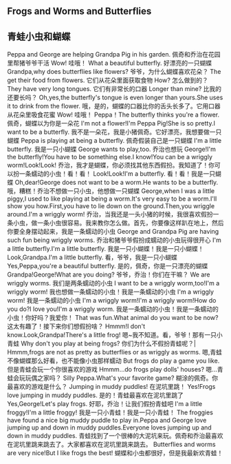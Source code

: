 ## Frogs and Worms and Butterflies
## 青蛙小虫和蝴蝶

Peppa and George are helping Grandpa Pig in his garden.
佩奇和乔治在花园里帮猪爷爷干活
Wow!
哇哦！
What a beautiful butterfly.
好漂亮的一只蝴蝶
Grandpa,why does butterflies like flowers?
爷爷，为什么蝴蝶喜欢花朵？
The get their food from flowers.
它们从花朵里面获取食物
How?
怎么做到的？
They have very long tongues.
它们有非常长的口器
Longer than mine?
比我的还要长吗？
Oh,yes,the butterfly's tongue is even longer than yours.She uses it to drink from the flower.
哦，是的，蝴蝶的口器比你的舌头长多了。它用口器从花朵里吸食花蜜
Wow!
哇哦！
Peppa！The butterfly thinks you're a flower.
佩奇，蝴蝶以为你是一朵花
I'm not a flower!I'm Peppa Pig!She is so pretty.I want to be a butterfly.
我不是一朵花，我是小猪佩奇。它好漂亮，我想要做一只蝴蝶
Peppa is playing at being a butterfly.
佩奇假装自己是一只蝴蝶
I'm a little butterfly.
我是一只小蝴蝶
George wants to play,too.
乔治也想玩
George!I'm the butterfly!You have to be something else.I know!You can be a wriggly worm!Look!Look!
乔治，我才是蝴蝶，你必须找其他东西假扮。我知道了！你可以扮一条蠕动的小虫！看！看！
Look!Look!I'm a butterfly.
看！看！我是一只蝴蝶
Oh,dear!George does not want to be a worm.He wants to be a butterfly.
哦，糟糕！乔治不想做一只小虫，他想做一只蝴蝶
George,when I was a little piggy,I used to like playing at being a worm.It's very easy to be a worm.I'll show you how.First,you have to lie down on the ground.Then,you wriggle around.I'm a wriggly worm!
乔治，当我还是一头小猪的时候，我很喜欢假扮一条小虫，做一条小虫很容易。我来教你怎么做。首先，你要像这样趴在地上，然后你要全身摆动起来，我是一条蠕动的小虫
George and Grandpa Pig are having such fun being wriggly worms.
乔治和猪爷爷假扮成蠕动的小虫玩得很开心
I'm a little butterfly.I'm a little butterfly.
我是一只小蝴蝶！我是一只小蝴蝶！
Look,Grandpa.I'm a little butterfly.
看，爷爷，我是一只小蝴蝶
Yes,Peppa,you're a beautiful butterfly.
是的，佩奇，你是一只漂亮的蝴蝶
Grandpa!George!What are you doing?
爷爷，乔治！你们在干嘛？
We are wriggly worms.
我们是两条蠕动的小虫
I want to be a wriggly worm,too!I'm a wriggly worm!
我也想做一条蠕动的小虫！我是一条蠕动的小虫
I'm a wriggly worm!
我是一条蠕动的小虫
I'm a wriggly worm!I'm a wriggly worm!How do you do?I love you!I'm a wriggly worm.
我是一条蠕动的小虫！我是一条蠕动的小虫！你好吗？我爱你！
That was fun.What animal do you want to be now?
这太有趣了！接下来你们想假扮啥？
Hmmm!I don't know.Look,Grandpa!There's a little frog!
嗯~我不知道。看，爷爷！那有一只小青蛙
Why don't you play at being frogs?
你们为什么不假扮青蛙呢？|
Hmmm,frogs are not as pretty as butterflies or as wriggly as worms.
嗯,青蛙不像蝴蝶那么好看，也不能像小虫那样蠕动
But frogs do play a game you like.
但是青蛙会玩一个你很喜欢的游戏
Hmmm...do frogs play dolls' houses?
嗯...青蛙会玩玩偶之家吗？
Silly Peppa.What's your favorite game?
糊涂的佩奇。你最喜欢的游戏是什么？
Jumping in muddy puddles!
在泥坑里跳！
Yes!Frogs love jumping in muddy puddles.
是的！青蛙最喜欢在泥坑里跳了
Yes,George!Let's play frogs.
好耶，乔治！让我们假扮青蛙吧
I'm a little froggy!I'm a little froggy!
我是一只小青蛙！我是一只小青蛙！
The froggies have found a nice big muddy puddle to play in.Peppa and George love jumping up and down in muddy puddles.Everyone loves jumping up and down in muddy puddles.
青蛙找到了一个很棒的大泥坑来玩。佩奇和乔治最喜欢在泥坑里跳来跳去了。大家都喜欢在泥坑里跳来跳去。
Butterflies and worms are very nice!But I like frogs the best!
蝴蝶和小虫都很好，但是我最新欢青蛙！
